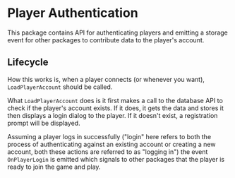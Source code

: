 # Player Authentication

This package contains API for authenticating players and emitting a storage
event for other packages to contribute data to the player's account.

## Lifecycle

How this works is, when a player connects (or whenever you want),
`LoadPlayerAccount` should be called.

What `LoadPlayerAccount` does is it first makes a call to the database API to
check if the player's account exists. If it does, it gets the data and stores it
then displays a login dialog to the player. If it doesn't exist, a registration
prompt will be displayed.

Assuming a player logs in successfully ("login" here refers to both the process
of authenticating against an existing account or creating a new account, both
these actions are referred to as "logging in") the event `OnPlayerLogin` is
emitted which signals to other packages that the player is ready to join the
game and play.
